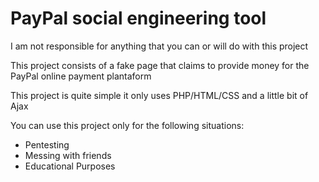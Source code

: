 # PayPal social engineering tool

I am not responsible for anything that you can or will do with this project

This project consists of a fake page that claims to provide money for the PayPal online payment plantaform

This project is quite simple it only uses PHP/HTML/CSS and a little bit of Ajax

You can use this project only for the following situations:<ul>
  <li>Pentesting</li>
  <li>Messing with friends</li>
  <li>Educational Purposes</li>
